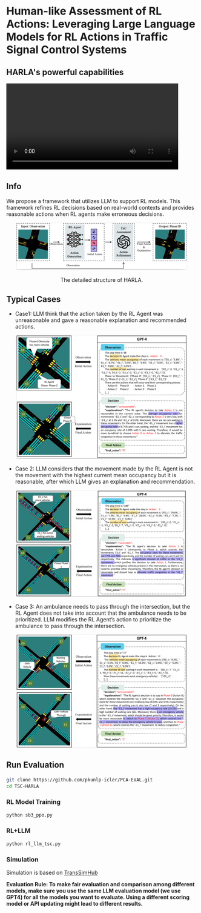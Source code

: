 # Human-like Assessment of RL Actions: Leveraging Large Language Models for RL Actions in Traffic Signal Control Systems

## HARLA's powerful capabilities



<video width="90%" controls>
    <source src="./assets/Case3.mp4" type="video/mp4">
</video>


## Info
We propose a framework that utilizes LLM to support RL models. This framework refines RL decisions based on real-world contexts and provides reasonable actions when RL agents make erroneous decisions. 

<div align=center>
<img width="90%" src="./images/RL_LLM_Framework.png" />

The detailed structure of HARLA.
</div>


## Typical Cases

- Case1: LLM think that the action taken by the RL Agent was unreasonable and gave a reasonable explanation and recommended actions.
<div align=center>
<img width="90%" src="./images/Case1.png" />


</div>

- Case 2: LLM considers that the movement made by the RL Agent is not the movement with the highest current mean occupancy but it is reasonable, after which LLM gives an explanation and recommendation.
<div align=center>
<img width="90%" src="./images/Case2.png" />
</div>

- Case 3: An ambulance needs to pass through the intersection, but the RL Agent does not take into account that the ambulance needs to be prioritized. LLM modifies the RL Agent’s action to prioritize the ambulance to pass through the intersection.
<div align=center>
<img width="90%" src="./images/Case3.png" />
</div>

## Run Evaluation


```bash
git clone https://github.com/pkunlp-icler/PCA-EVAL.git
cd TSC-HARLA
```

### RL Model Training

```bash
python sb3_ppo.py
```
### RL+LLM

```bash
python rl_llm_tsc.py

```
### Simulation 

Simulation is based on [TransSimHub](https://github.com/Traffic-Alpha/TransSimHub)

**Evaluation Rule: To make fair evaluation and comparison among different models, make sure you use the same LLM evaluation model (we use GPT4) for all the models you want to evaluate. Using a different scoring model or API updating might lead to different results.**